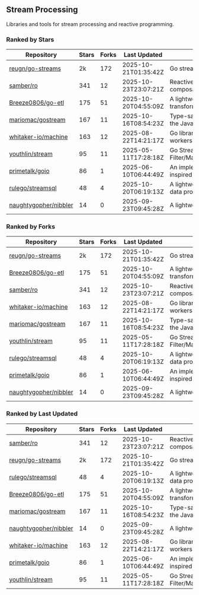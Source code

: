 ## Stream Processing

Libraries and tools for stream processing and reactive programming.

### Ranked by Stars

| Repository | Stars | Forks | Last Updated | Description | 
|------------|-------|-------|--------------|-------------|
| [reugn/go-streams](https://github.com/reugn/go-streams) | 2k | 172 | 2025-10-21T01:35:42Z |  Go stream processing library. |
| [samber/ro](https://github.com/samber/ro) | 341 | 12 | 2025-10-23T23:07:21Z |  Reactive Programming: declarative and composable API for event-driven applications. |
| [Breeze0806/go-etl](https://github.com/Breeze0806/go-etl) | 175 | 51 | 2025-10-20T04:55:09Z |  A lightweight toolkit for data source extraction, transformation, and loading (ETL). |
| [mariomac/gostream](https://github.com/mariomac/gostream) | 167 | 11 | 2025-10-16T08:54:23Z |  Type-safe stream processing library inspired by the Java Streams API. |
| [whitaker-io/machine](https://github.com/whitaker-io/machine) | 163 | 12 | 2025-08-22T14:21:17Z |  Go library for writing and generating stream workers with built in metrics and traceability. |
| [youthlin/stream](https://github.com/youthlin/stream) | 95 | 11 | 2025-05-11T17:28:18Z |  Go Stream, like Java 8 Stream: Filter/Map/FlatMap/Peek/Sorted/ForEach/Reduce... |
| [primetalk/goio](https://github.com/primetalk/goio) | 86 | 1 | 2025-06-10T06:44:49Z |  An implementation of IO, Stream, Fiber for Golang, inspired by awesome Scala libraries cats and fs2. |
| [rulego/streamsql](https://github.com/rulego/streamsql) | 48 | 4 | 2025-10-20T06:19:13Z |  A lightweight streaming SQL engine for real-time data processing. |
| [naughtygopher/nibbler](https://github.com/naughtygopher/nibbler) | 14 | 0 | 2025-09-23T09:45:28Z |  A lightweight package for micro batch processing. |

### Ranked by Forks

| Repository | Stars | Forks | Last Updated | Description | 
|------------|-------|-------|--------------|-------------|
| [reugn/go-streams](https://github.com/reugn/go-streams) | 2k | 172 | 2025-10-21T01:35:42Z |  Go stream processing library. |
| [Breeze0806/go-etl](https://github.com/Breeze0806/go-etl) | 175 | 51 | 2025-10-20T04:55:09Z |  A lightweight toolkit for data source extraction, transformation, and loading (ETL). |
| [samber/ro](https://github.com/samber/ro) | 341 | 12 | 2025-10-23T23:07:21Z |  Reactive Programming: declarative and composable API for event-driven applications. |
| [whitaker-io/machine](https://github.com/whitaker-io/machine) | 163 | 12 | 2025-08-22T14:21:17Z |  Go library for writing and generating stream workers with built in metrics and traceability. |
| [mariomac/gostream](https://github.com/mariomac/gostream) | 167 | 11 | 2025-10-16T08:54:23Z |  Type-safe stream processing library inspired by the Java Streams API. |
| [youthlin/stream](https://github.com/youthlin/stream) | 95 | 11 | 2025-05-11T17:28:18Z |  Go Stream, like Java 8 Stream: Filter/Map/FlatMap/Peek/Sorted/ForEach/Reduce... |
| [rulego/streamsql](https://github.com/rulego/streamsql) | 48 | 4 | 2025-10-20T06:19:13Z |  A lightweight streaming SQL engine for real-time data processing. |
| [primetalk/goio](https://github.com/primetalk/goio) | 86 | 1 | 2025-06-10T06:44:49Z |  An implementation of IO, Stream, Fiber for Golang, inspired by awesome Scala libraries cats and fs2. |
| [naughtygopher/nibbler](https://github.com/naughtygopher/nibbler) | 14 | 0 | 2025-09-23T09:45:28Z |  A lightweight package for micro batch processing. |

### Ranked by Last Updated

| Repository | Stars | Forks | Last Updated | Description | 
|------------|-------|-------|--------------|-------------|
| [samber/ro](https://github.com/samber/ro) | 341 | 12 | 2025-10-23T23:07:21Z |  Reactive Programming: declarative and composable API for event-driven applications. |
| [reugn/go-streams](https://github.com/reugn/go-streams) | 2k | 172 | 2025-10-21T01:35:42Z |  Go stream processing library. |
| [rulego/streamsql](https://github.com/rulego/streamsql) | 48 | 4 | 2025-10-20T06:19:13Z |  A lightweight streaming SQL engine for real-time data processing. |
| [Breeze0806/go-etl](https://github.com/Breeze0806/go-etl) | 175 | 51 | 2025-10-20T04:55:09Z |  A lightweight toolkit for data source extraction, transformation, and loading (ETL). |
| [mariomac/gostream](https://github.com/mariomac/gostream) | 167 | 11 | 2025-10-16T08:54:23Z |  Type-safe stream processing library inspired by the Java Streams API. |
| [naughtygopher/nibbler](https://github.com/naughtygopher/nibbler) | 14 | 0 | 2025-09-23T09:45:28Z |  A lightweight package for micro batch processing. |
| [whitaker-io/machine](https://github.com/whitaker-io/machine) | 163 | 12 | 2025-08-22T14:21:17Z |  Go library for writing and generating stream workers with built in metrics and traceability. |
| [primetalk/goio](https://github.com/primetalk/goio) | 86 | 1 | 2025-06-10T06:44:49Z |  An implementation of IO, Stream, Fiber for Golang, inspired by awesome Scala libraries cats and fs2. |
| [youthlin/stream](https://github.com/youthlin/stream) | 95 | 11 | 2025-05-11T17:28:18Z |  Go Stream, like Java 8 Stream: Filter/Map/FlatMap/Peek/Sorted/ForEach/Reduce... |

